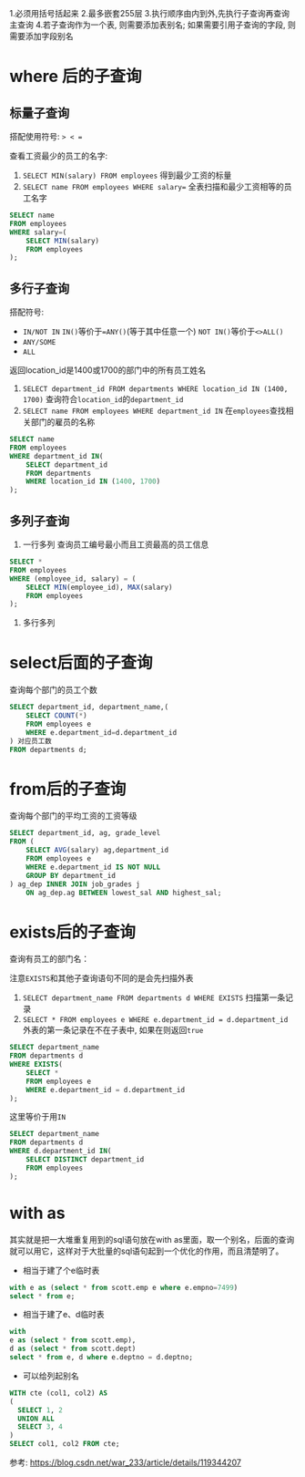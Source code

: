1.必须用括号括起来
2.最多嵌套255层
3.执行顺序由内到外,先执行子查询再查询主查询
4.若子查询作为一个表, 则需要添加表别名; 如果需要引用子查询的字段, 则需要添加字段别名


# where 后的子查询
## 标量子查询
搭配使用符号: `> < =`

查看工资最少的员工的名字:
1. `SELECT MIN(salary) FROM employees` 得到最少工资的标量
2. `SELECT name FROM employees WHERE salary=` 全表扫描和最少工资相等的员工名字
```sql
SELECT name
FROM employees
WHERE salary=(
	SELECT MIN(salary)
	FROM employees
);
```

## 多行子查询
搭配符号:
- `IN/NOT IN` `IN()`等价于`=ANY()`(等于其中任意一个) `NOT IN()`等价于`<>ALL()`
- `ANY/SOME`
- `ALL`

返回location_id是1400或1700的部门中的所有员工姓名
1. `SELECT department_id FROM departments WHERE location_id IN (1400, 1700)` 查询符合`location_id`的`department_id`
2. `SELECT name FROM employees WHERE department_id IN` 在`employees`查找相关部门的雇员的名称

```sql
SELECT name
FROM employees
WHERE department_id IN(
	SELECT department_id
	FROM departments
	WHERE location_id IN (1400, 1700)
);
```

## 多列子查询
1. 一行多列
查询员工编号最小而且工资最高的员工信息
```sql
SELECT *
FROM employees
WHERE (employee_id, salary) = (
	SELECT MIN(employee_id), MAX(salary)
	FROM employees
);
```
1. 多行多列



# select后面的子查询
查询每个部门的员工个数
```sql
SELECT department_id, department_name,(
	SELECT COUNT(*)
	FROM employees e
	WHERE e.department_id=d.department_id
) 对应员工数
FROM departments d;
```


# from后的子查询
查询每个部门的平均工资的工资等级
```sql
SELECT department_id, ag, grade_level
FROM (
	SELECT AVG(salary) ag,department_id
	FROM employees e
	WHERE e.department_id IS NOT NULL
	GROUP BY department_id
) ag_dep INNER JOIN job_grades j
	ON ag_dep.ag BETWEEN lowest_sal AND highest_sal;
```



# exists后的子查询
查询有员工的部门名：

注意`EXISTS`和其他子查询语句不同的是会先扫描外表
1. `SELECT department_name FROM departments d WHERE EXISTS` 扫描第一条记录
2. `SELECT * FROM employees e WHERE e.department_id = d.department_id` 外表的第一条记录在不在子表中, 如果在则返回`true`

```sql
SELECT department_name
FROM departments d
WHERE EXISTS(
	SELECT * 
	FROM employees e
	WHERE e.department_id = d.department_id
);
```
这里等价于用`IN`
```sql
SELECT department_name
FROM departments d 
WHERE d.department_id IN(
	SELECT DISTINCT department_id
	FROM employees
);
```

# with as
其实就是把一大堆重复用到的sql语句放在with as里面，取一个别名，后面的查询就可以用它，这样对于大批量的sql语句起到一个优化的作用，而且清楚明了。

- 相当于建了个e临时表
```sql
with e as (select * from scott.emp e where e.empno=7499)
select * from e;
```
- 相当于建了e、d临时表
```sql
with
e as (select * from scott.emp),
d as (select * from scott.dept)
select * from e, d where e.deptno = d.deptno;
```
- 可以给列起别名
```sql
WITH cte (col1, col2) AS
(
  SELECT 1, 2
  UNION ALL
  SELECT 3, 4
)
SELECT col1, col2 FROM cte;
```

参考:
https://blog.csdn.net/war_233/article/details/119344207
